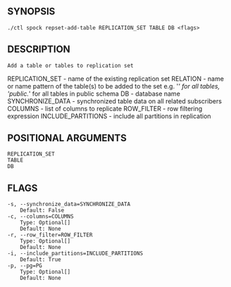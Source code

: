 ## SYNOPSIS
    ./ctl spock repset-add-table REPLICATION_SET TABLE DB <flags>
 
## DESCRIPTION
    Add a table or tables to replication set
  REPLICATION_SET - name of the existing replication set
  RELATION - name or name pattern of the table(s) to be added to the set
    e.g. '*' for all tables, 'public.*' for all tables in public schema
  DB - database name
  SYNCHRONIZE_DATA - synchronized table data on all related subscribers
  COLUMNS - list of columns to replicate
  ROW_FILTER - row filtering expression
  INCLUDE_PARTITIONS - include all partitions in replication
 
## POSITIONAL ARGUMENTS
    REPLICATION_SET
    TABLE
    DB
 
## FLAGS
    -s, --synchronize_data=SYNCHRONIZE_DATA
        Default: False
    -c, --columns=COLUMNS
        Type: Optional[]
        Default: None
    -r, --row_filter=ROW_FILTER
        Type: Optional[]
        Default: None
    -i, --include_partitions=INCLUDE_PARTITIONS
        Default: True
    -p, --pg=PG
        Type: Optional[]
        Default: None
